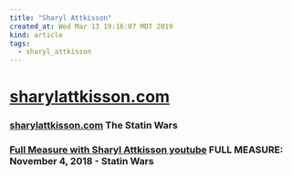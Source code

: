 ```yaml
---
title: "Sharyl Attkisson"
created_at: Wed Mar 13 19:16:07 MDT 2019
kind: article
tags:
  - sharyl_attkisson
---
```


<h1>
  <a href="https://sharylattkisson.com/" target="_blank">sharylattkisson.com</a>
</h1>

<h3>
  <a href="https://sharylattkisson.com/the-statin-wars-2/" target="_blank">sharylattkisson.com</a>
  The Statin Wars 
</h3>

<h3>
  <a href="https://www.youtube.com/watch?v=nkHettApuZI" target="_blank">Full Measure with Sharyl Attkisson youtube</a>
  FULL MEASURE: November 4, 2018 - Statin Wars
</h3>

<!--
html boilerplate fragments
<a href="" target="_blank"></a>
<a name=""></a>
<img src="" width="400px">
<ul>
  <li></li>
  <li><a href="" target="_blank"></a></li>
</ul>
<pre>
</pre>
<p style="margin-bottom: 2em;"></p>
<hr style="border: 0; height: 3px; background: #333; background-image: linear-gradient(to right, #ccc, #333, #ccc);">
<pre><code>
</code></pre>
<math xmlns='http://www.w3.org/1998/Math/MathML' display='block'>
</math>
:-->
